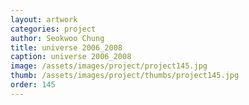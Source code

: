 ```yaml
---
layout: artwork
categories: project
author: Seokwoo Chung
title: universe 2006_2008
caption: universe 2006_2008
image: /assets/images/project/project145.jpg
thumb: /assets/images/project/thumbs/project145.jpg
order: 145
---
```

